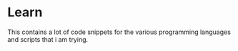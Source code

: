 # Learn

This contains a lot of code snippets for the various programming languages and scripts that i am trying.
